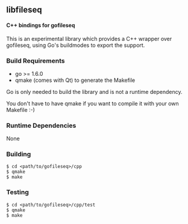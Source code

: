 ## libfileseq

#### C++ bindings for gofileseq

This is an experimental library which provides a C++ wrapper over gofileseq, using Go's buildmodes to export the support.

### Build Requirements

* go >= 1.6.0
* qmake (comes with Qt) to generate the Makefile

Go is only needed to build the library and is not a runtime dependency.

You don't have to have qmake if you want to compile it with your own Makefile :-)

### Runtime Dependencies

None

### Building

```shell
$ cd <path/to/gofileseq>/cpp
$ qmake
$ make
```

### Testing

```shell
$ cd <path/to/gofileseq>/cpp/test
$ qmake
$ make
```
